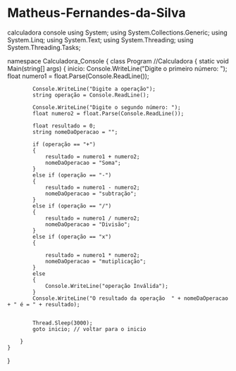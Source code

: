 # Matheus-Fernandes-da-Silva
calculadora console
using System;
using System.Collections.Generic;
using System.Linq;
using System.Text;
using System.Threading;
using System.Threading.Tasks;

namespace Calculadora_Console
{
    class Program //Calculadora 
    {
        static void Main(string[] args)
        {
        inicio:
            Console.WriteLine("Digite o primeiro número: ");
            float numero1 = float.Parse(Console.ReadLine());

            Console.WriteLine("Digite a operação");
            string operação = Console.ReadLine();

            Console.WriteLine("Digite o segundo número: ");
            float numero2 = float.Parse(Console.ReadLine());

            float resultado = 0;
            string nomeDaOperacao = "";

            if (operação == "+")
            {
                resultado = numero1 + numero2;
                nomeDaOperacao = "Soma";
            }
            else if (operação == "-")
            {
                resultado = numero1 - numero2;
                nomeDaOperacao = "subtração";
            }
            else if (operação == "/")
            {
                resultado = numero1 / numero2;
                nomeDaOperacao = "Divisão";
            }
            else if (operação == "x")
            {

                resultado = numero1 * numero2;
                nomeDaOperacao = "mutiplicação";
            }
            else
            {
                Console.WriteLine("operação Inválida");
            }
            Console.WriteLine("O resultado da operação  " + nomeDaOperacao + " é = " + resultado);


            Thread.Sleep(3000);
            goto inicio; // voltar para o inicio

        }
    }
}
